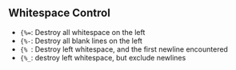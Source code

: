 



## Whitespace Control

- `{%=`: Destroy all whitespace on the left
- `{%-`: Destroy all blank lines on the left
- `{% `: Destroy left whitespace, and the first newline encountered
- `{%_`: destroy left whitespace, but exclude newlines

